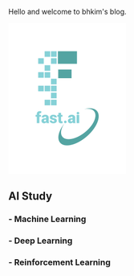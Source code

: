 Hello and welcome to bhkim's blog. 

![Image of fast.ai logo](images/logo.png)

## AI Study

### - Machine Learning
### - Deep Learning
### - Reinforcement Learning
